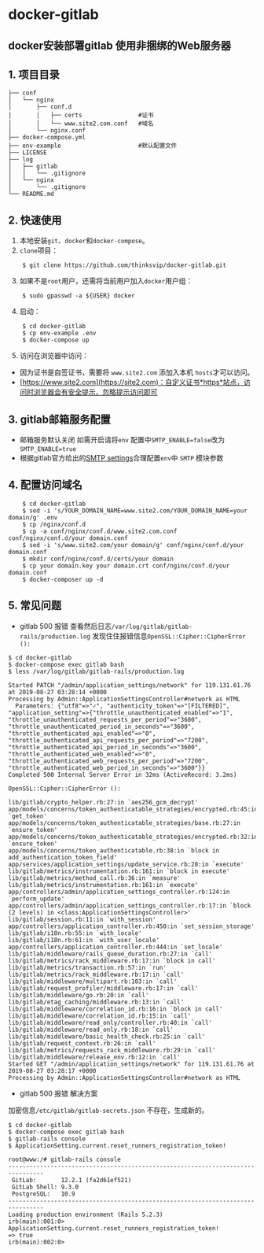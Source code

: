 # docker-gitlab
## docker安装部署gitlab 使用非捆绑的Web服务器 

## 1. 项目目录
```
├── conf
│   └── nginx
│       ├── conf.d
│       │   ├── certs                #证书
│       │   └── www.site2.com.conf   #域名
│       └── nginx.conf
├── docker-compose.yml
├── env-example                      #默认配置文件
├── LICENSE
├── log
│   ├── gitlab
│   │   └── .gitignore
│   └── nginx
│       └── .gitignore
└── README.md
```
## 2. 快速使用
1. 本地安装`git`、`docker`和`docker-compose`。
2. `clone`项目：
```
    $ git clone https://github.com/thinksvip/docker-gitlab.git
```
3. 如果不是`root`用户，还需将当前用户加入`docker`用户组：
```
    $ sudo gpasswd -a ${USER} docker
```
4. 启动：
```
    $ cd docker-gitlab
    $ cp env-example .env
    $ docker-compose up
```
5. 访问在浏览器中访问：

 - 因为证书是自签证书，需要将 `www.site2.com` 添加入本机 `hosts`才可以访问。
 - [https://www.site2.com](https://site2.com)：自定义证书*https*站点，访问时浏览器会有安全提示，忽略提示访问即可

## 3. gitlab邮箱服务配置
- 邮箱服务默认关闭 如需开启请将`env` 配置中`SMTP_ENABLE=false`改为`SMTP_ENABLE=true`
- 根据gitlab官方给出的[SMTP settings](https://docs.gitlab.com/omnibus/settings/smtp.html#aliyun-direct-mail)合理配置`env`中 `SMTP` 模块参数

## 4. 配置访问域名

```
    $ cd docker-gitlab
    $ sed -i 's/YOUR_DOMAIN_NAME=www.site2.com/YOUR_DOMAIN_NAME=your domain/g' .env
    $ cp /nginx/conf.d
    $ cp -a conf/nginx/conf.d/www.site2.com.conf conf/nginx/conf.d/your domain.conf
    $ sed -i 's/www.site2.com/your domain/g' conf/nginx/conf.d/your domain.conf
    $ mkdir conf/nginx/conf.d/certs/your domain
    $ cp your domain.key your domain.crt conf/nginx/conf.d/your domain.conf
    $ docker-composer up -d
```
## 5. 常见问题

- gitlab 500 报错 查看然后日志`/var/log/gitlab/gitlab-rails/production.log` 发现住住报错信息`OpenSSL::Cipher::CipherError ():`
```
$ cd docker-gitlab
$ docker-compose exec gitlab bash
$ less /var/log/gitlab/gitlab-rails/production.log

Started PATCH "/admin/application_settings/network" for 119.131.61.76 at 2019-08-27 03:28:14 +0000
Processing by Admin::ApplicationSettingsController#network as HTML
  Parameters: {"utf8"=>"✓", "authenticity_token"=>"[FILTERED]", "application_setting"=>{"throttle_unauthenticated_enabled"=>"1", "throttle_unauthenticated_requests_per_period"=>"3600", "throttle_unauthenticated_period_in_seconds"=>"3600", "throttle_authenticated_api_enabled"=>"0", "throttle_authenticated_api_requests_per_period"=>"7200", "throttle_authenticated_api_period_in_seconds"=>"3600", "throttle_authenticated_web_enabled"=>"0", "throttle_authenticated_web_requests_per_period"=>"7200", "throttle_authenticated_web_period_in_seconds"=>"3600"}}
Completed 500 Internal Server Error in 32ms (ActiveRecord: 3.2ms)
  
OpenSSL::Cipher::CipherError ():
  
lib/gitlab/crypto_helper.rb:27:in `aes256_gcm_decrypt'
app/models/concerns/token_authenticatable_strategies/encrypted.rb:45:in `get_token'
app/models/concerns/token_authenticatable_strategies/base.rb:27:in `ensure_token'
app/models/concerns/token_authenticatable_strategies/encrypted.rb:32:in `ensure_token'
app/models/concerns/token_authenticatable.rb:38:in `block in add_authentication_token_field'
app/services/application_settings/update_service.rb:28:in `execute'
lib/gitlab/metrics/instrumentation.rb:161:in `block in execute'
lib/gitlab/metrics/method_call.rb:36:in `measure'
lib/gitlab/metrics/instrumentation.rb:161:in `execute'
app/controllers/admin/application_settings_controller.rb:124:in `perform_update'
app/controllers/admin/application_settings_controller.rb:17:in `block (2 levels) in <class:ApplicationSettingsController>'
lib/gitlab/session.rb:11:in `with_session'
app/controllers/application_controller.rb:450:in `set_session_storage'
lib/gitlab/i18n.rb:55:in `with_locale'
lib/gitlab/i18n.rb:61:in `with_user_locale'
app/controllers/application_controller.rb:444:in `set_locale'
lib/gitlab/middleware/rails_queue_duration.rb:27:in `call'
lib/gitlab/metrics/rack_middleware.rb:17:in `block in call'
lib/gitlab/metrics/transaction.rb:57:in `run'
lib/gitlab/metrics/rack_middleware.rb:17:in `call'
lib/gitlab/middleware/multipart.rb:103:in `call'
lib/gitlab/request_profiler/middleware.rb:17:in `call'
lib/gitlab/middleware/go.rb:20:in `call'
lib/gitlab/etag_caching/middleware.rb:13:in `call'
lib/gitlab/middleware/correlation_id.rb:16:in `block in call'
lib/gitlab/middleware/correlation_id.rb:15:in `call'
lib/gitlab/middleware/read_only/controller.rb:40:in `call'
lib/gitlab/middleware/read_only.rb:18:in `call'
lib/gitlab/middleware/basic_health_check.rb:25:in `call'
lib/gitlab/request_context.rb:26:in `call'
lib/gitlab/metrics/requests_rack_middleware.rb:29:in `call'
lib/gitlab/middleware/release_env.rb:12:in `call'
Started GET "/admin/application_settings/network" for 119.131.61.76 at 2019-08-27 03:28:17 +0000
Processing by Admin::ApplicationSettingsController#network as HTML
```
- gitlab 500 报错 解决方案

加密信息`/etc/gitlab/gitlab-secrets.json` 不存在，生成新的。

```
$ cd docker-gitlab
$ docker-compose exec gitlab bash
$ gitlab-rails console
$ ApplicationSetting.current.reset_runners_registration_token!
```
```
root@www:/# gitlab-rails console
--------------------------------------------------------------------------------
 GitLab:       12.2.1 (fa2d61ef521)
 GitLab Shell: 9.3.0
 PostgreSQL:   10.9
--------------------------------------------------------------------------------
Loading production environment (Rails 5.2.3)
irb(main):001:0> ApplicationSetting.current.reset_runners_registration_token!
=> true
irb(main):002:0> 

```

